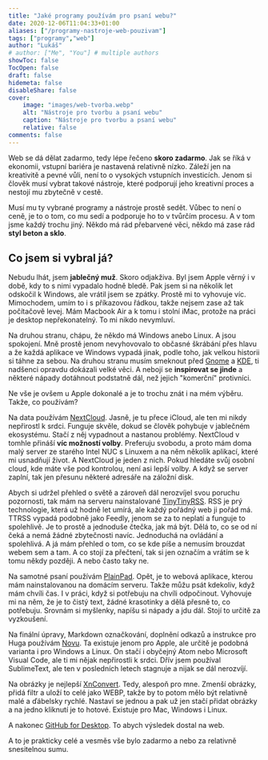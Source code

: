 ```yaml
---
title: "Jaké programy používám pro psaní webu?"
date: 2020-12-06T11:04:33+01:00
aliases: ["/programy-nastroje-web-pouzivam"]
tags: ["programy","web"]
author: "Lukáš"
# author: ["Me", "You"] # multiple authors
showToc: false
TocOpen: false
draft: false
hidemeta: false
disableShare: false
cover:
    image: "images/web-tvorba.webp"
    alt: "Nástroje pro tvorbu a psaní webu"
    caption: "Nástroje pro tvorbu a psaní webu"
    relative: false
comments: false
---
```


Web se dá dělat zadarmo, tedy lépe řečeno **skoro zadarmo**. Jak se říká v ekonomii, vstupní bariéra je nastavená relativně nízko. Záleží jen na kreativitě a pevné vůli, není to o vysokých vstupních investicích. Jenom si člověk musí vybrat takové nástroje, které podporují jeho kreativní proces a nestojí mu zbytečně v cestě.

Musí mu ty vybrané programy a nástroje prostě sedět. Vůbec to není o ceně, je to o tom, co mu sedí a podporuje ho to v tvůrčím procesu. A v tom jsme každý trochu jiný. Někdo má rád přebarvené věci, někdo má zase rád **styl beton a sklo**.

## Co jsem si vybral já?

Nebudu lhát, jsem **jablečný muž**. Skoro odjakživa. Byl jsem Apple věrný i v době, kdy to s nimi vypadalo hodně bledě. Pak jsem si na několik let odskočil k Windows, ale vrátil jsem se zpátky. Prostě mi to vyhovuje víc. Mimochodem, umím to i s příkazovou řádkou, takže nejsem zase až tak počítačově levej. Mám Macbook Air a k tomu i stolní iMac, protože na práci je desktop nepřekonatelný. To mi nikdo nevymluví.

Na druhou stranu, chápu, že někdo má Windows anebo Linux. A jsou spokojení. Mně prostě jenom nevyhovovalo to občasné škrábání přes hlavu a že každá aplikace ve Windows vypadá jinak, podle toho, jak velkou historii si táhne za sebou. Na druhou stranu musím smeknout před [Gnome](https://www.gnome.org) a [KDE](https://kde.org), ti nadšenci opravdu dokázali velké věci. A nebojí se **inspirovat se jinde** a některé nápady dotáhnout podstatně dál, než jejich "komerční" protivníci.

Ne vše je ovšem u Apple dokonalé a je to trochu znát i na mém výběru. Takže, co používám?

Na data používám [NextCloud](https://nextcloud.com). Jasně, je tu přece iCloud, ale ten mi nikdy nepřirostl k srdci. Funguje skvěle, dokud se člověk pohybuje v jablečném ekosystému. Stačí z něj vypadnout a nastanou problémy. NextCloud v tomhle přináší **víc možností volby**. Preferuju svobodu, a proto mám doma malý server ze starého Intel NUC s Linuxem a na něm několik aplikací, které mi usnadňují život. A NextCloud je jeden z nich. Pokud hledáte svůj osobní cloud, kde máte vše pod kontrolou, není asi lepší volby. A když se server zaplní, tak jen přesunu některé adresáře na záložní disk.

Abych si udržel přehled o světě a zároveň dál nerozvíjel svou poruchu pozornosti, tak mám na serveru nainstalované [TinyTinyRSS](https://tt-rss.org). RSS je prý technologie, která už hodně let umírá, ale každý pořádný web ji pořád má. TTRSS vypadá podobně jako Feedly, jenom se za to neplatí a funguje to spolehlivě. Je to prostě a jednoduše čtečka, jak má být. Dělá to, co se od ní čeká a nemá žádné zbytečnosti navíc. Jednoduchá na ovládání a spolehlivá. A já mám přehled o tom, co se kde píše a nemusím brouzdat webem sem a tam. A co stojí za přečtení, tak si jen označím a vrátím se k tomu někdy později. A nebo často taky ne.

Na samotné psaní používám [PlainPad](https://alextselegidis.com/get/plainpad/). Opět, je to webová aplikace, kterou mám nainstalovanou na domácím serveru. Takže můžu psát kdekoliv, když mám chvíli čas. I v práci, když si potřebuju na chvíli odpočinout. Vyhovuje mi na něm, že je to čistý text, žádné krasotinky a dělá přesně to, co potřebuju. Srovnám si myšlenky, napíšu si nápady a jdu dál. Stojí to určitě za vyzkoušení.

Na finální úpravy, Markdown označkování, doplnění odkazů a instrukce pro Huga používám [Novu](https://nova.app). Ta existuje jenom pro Apple, ale určitě je podobná varianta i pro Windows a Linux. On stačí i obyčejný Atom nebo Microsoft Visual Code, ale ti mi nějak nepřirostli k srdci. Dřív jsem používal SublimeText, ale ten v posledních letech stagnuje a nijak se dál nerozvíjí.

Na obrázky je nejlepší [XnConvert](). Tedy, alespoň pro mne. Zmenší obrázky, přidá filtr a uloží to celé jako WEBP, takže by to potom mělo být relativně malé a ďábelsky rychlé. Nastaví se jednou a pak už jen stačí přidat obrázky a na jedno kliknutí je to hotové. Existuje pro Mac, Windows i Linux.

A nakonec [GitHub for Desktop](https://desktop.github.com). To abych výsledek dostal na web.

A to je prakticky celé a vesměs vše bylo zadarmo a nebo za relativně snesitelnou sumu.